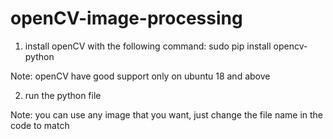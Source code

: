 # openCV-image-processing

1. install openCV with the following command:
sudo pip install opencv-python

Note: openCV have good support only on ubuntu 18 and above

2. run the python file

Note: you can use any image that you want, just change the file name in the code to match
